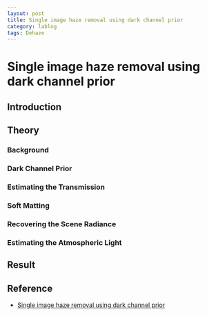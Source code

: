 ```yaml
---
layout: post
title: Single image haze removal using dark channel prior
category: lablog
tags: Dehaze
---
```

# Single image haze removal using dark channel prior

## Introduction 

## Theory
### Background
### Dark Channel Prior
### Estimating the Transmission
### Soft Matting
### Recovering the Scene Radiance
### Estimating the Atmospheric Light

## Result

## Reference
- [Single image haze removal using dark channel prior](https://ieeexplore.ieee.org/abstract/document/5567108)


